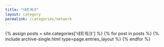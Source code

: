 ```yaml
---
title: "네트워크"
layout: category
permalink: /categories/network
---
```


{% assign posts = site.categories['네트워크'] %}
{% for post in posts %} {% include archive-single.html type=page.entries_layout %} {% endfor %}